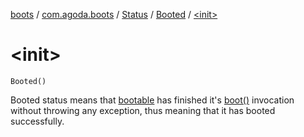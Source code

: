 [boots](../../../index.md) / [com.agoda.boots](../../index.md) / [Status](../index.md) / [Booted](index.md) / [&lt;init&gt;](./-init-.md)

# &lt;init&gt;

`Booted()`

Booted status means that [bootable](../../-bootable/index.md) has finished it's [boot()](../../-bootable/boot.md) invocation
without throwing any exception, thus meaning that it has booted successfully.

